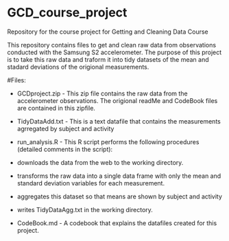 # GCD_course_project
Repository for the course project for Getting and Cleaning Data Course

This repository contains files to get and clean raw data from observations conducted with the Samsung S2 accelerometer.  The purpose of this project is to take this raw data and traform it into tidy datasets of the mean and stadard deviations of the origional measurements. 

#Files:
* GCDproject.zip  - This zip file contains the raw data from the accelerometer observations.  The origional readMe and CodeBook files are contained in this zipfile.

* TidyDataAdd.txt - This is a text datafile that contains the measurements agrregated by subject and activity

* run_analysis.R - This R script performs the following procedures (detailed comments in the script):
 * downloads the data from the web to the working directory.
 * transforms the raw data into a single data frame with only the mean and standard deviation variables for each measurement.  
 * aggregates this dataset so that means are shown by subject and activity
 * writes TidyDataAgg.txt in the working directory.

* CodeBook.md - A codebook that explains the datafiles created for this project.

